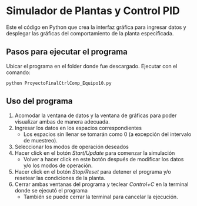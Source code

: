 # Simulador de Plantas y Control PID

Este el código en Python que crea la interfaz gráfica para ingresar datos y desplegar las gráficas del comportamiento de la planta especificada.

## Pasos para ejecutar el programa
Ubicar el programa en el folder donde fue descargado.
Ejecutar con el comando:

```
python ProyectoFinalCtrlComp_Equipo10.py
```

## Uso del programa
1. Acomodar la ventana de datos y la ventana de gráficas para poder visualizar ambas de manera adecuada.
2. Ingresar los datos en los espacios correspondientes
    - Los espacios sin llenar se tomarán como 0 (a excepción del intervalo de muestreo).
3. Seleccionar los modos de operación deseados
4. Hacer click en el botón _Start/Update_ para comenzar la simulación
    - Volver a hacer click en este botón después de modificar los datos y/o los modos de operación.
5. Hacer click en el botón _Stop/Reset_ para detener el programa y/o resetear las condiciones de la planta.
6. Cerrar ambas ventanas del programa y teclear _Control+C_ en la terminal donde se ejecutó el programa
    - También se puede cerrar la terminal para cancelar la ejecución.
